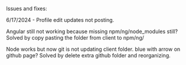 Issues and fixes:

6/17/2024 -
Profile edit updates not posting.

Angular still not working because missing npm/ng/node_modules still?
Solved by copy pasting the folder from client to npm/ng/

Node works but now git is not updating client folder. blue with arrow on github page?
Solved by delete extra github folder and reorganizing.

